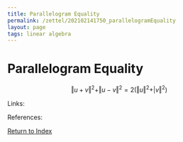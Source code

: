 ```yaml
---
title: Parallelogram Equality
permalink: /zettel/202102141750_parallelogramEquality
layout: page
tags: linear algebra
---
```

# Parallelogram Equality

$$
\Vert u + v \Vert^2 + \Vert u - v \Vert^2 = 2 \big( \Vert u \Vert^2 + \vert v \Vert^2 \big)
$$

Links: 

References: 

[Return to Index](index)